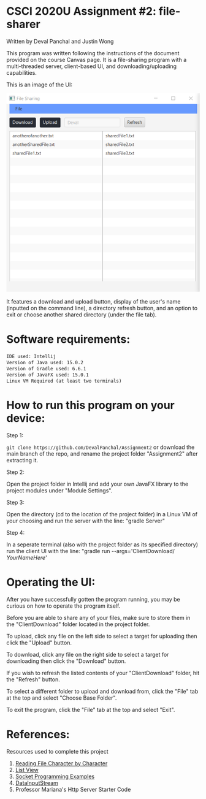 # CSCI 2020U Assignment #2: file-sharer
Written by Deval Panchal and Justin Wong

This program was written following the instructions of the document provided on the course Canvas page. 
It is a file-sharing program with a multi-threaded server, client-based UI, and downloading/uploading capabilities.
	
This is an image of the UI:

![ProjectImage](./ProjectImage.PNG)

It features a download and upload button, display of the user's name (inputted on the command line), a directory refresh button,
and an option to exit or choose another shared directory (under the file tab).


# Software requirements:

	IDE used: Intellij
	Version of Java used: 15.0.2
	Version of Gradle used: 6.6.1
	Version of JavaFX used: 15.0.1
	Linux VM Required (at least two terminals)
	
# How to run this program on your device:

Step 1:

`git clone https://github.com/DevalPanchal/Assignment2` or download the main branch of the repo, and rename the project folder "Assignment2" after extracting it.

Step 2:

Open the project folder in Intellij and add your own JavaFX library to the project modules under "Module Settings".

Step 3:

Open the directory (cd to the location of the project folder) in a Linux VM of your choosing and run the server with the line:
	"gradle Server"
	
Step 4:

In a seperate terminal (also with the project folder as its specified directory) run the client UI with the line:
	"gradle run --args='ClientDownload/ *YourNameHere*'
	
# Operating the UI:

After you have successfully gotten the program running, you may be curious on how to operate the program itself.

Before you are able to share any of your files, make sure to store them in the "ClientDownload" folder located in the project folder.

To upload, click any file on the left side to select a target for uploading then click the "Upload" button.

To download, click any file on the right side to select a target for downloading then click the "Download" button.

If you wish to refresh the listed contents of your "ClientDownload" folder, hit the "Refresh" button.

To select a different folder to upload and download from, click the "File" tab at the top and select "Choose Base Folder".

To exit the program, click the "File" tab at the top and select "Exit".

# References:
Resources used to complete this project
1. [Reading File Character by Character](https://www.codejava.net/java-se/file-io/how-to-read-and-write-text-file-in-java)
2. [List View](https://docs.oracle.com/javafx/2/ui_controls/list-view.htm)
3. [Socket Programming Examples](https://cs.lmu.edu/~ray/notes/javanetexamples/)
4. [DataInputStream](https://docs.oracle.com/javase/7/docs/api/java/io/DataInputStream.html)
5. Professor Mariana's Http Server Starter Code
